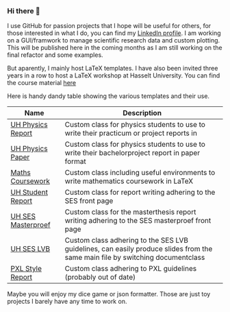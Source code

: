 ### Hi there 👋

I use GitHub for passion projects that I hope will be useful for others, for those interested in what I do, you can find my [LinkedIn profile](https://www.linkedin.com/in/allysonrobert/).
I am working on a GUI/framwork to manage scientific research data and custom plotting. This will be published here in the coming months as I am still working on the final refactor and some examples.

But aparently, I mainly host LaTeX templates.
I have also been invited three years in a row to host a LaTeX workshop at Hasselt University. 
You can find the course material [here](https://allyson-robert.github.io/filii-latex/)

Here is  handy dandy table showing the various templates and their use.

| Name               | Description                                                                                                                   |
|--------------------|-------------------------------------------------------------------------------------------------------------------------------|
| [UH Physics Report](https://github.com/Allyson-Robert/UHasselt_Physics_Report_Template)  | Custom class for physics students to use to write their practicum or project reports in                                       |
| [UH Physics Paper](https://github.com/Allyson-Robert/UHasselt_Physics_Paper_Template)   | Custom class for physics students to use to write their bachelorproject report in paper format                                |
| [Maths Coursework](https://github.com/Allyson-Robert/Math-Coursenotes-LaTeX)   | Custom class including useful environments to write mathematics coursework in LaTeX                                           |
| [UH Student Report](https://github.com/Allyson-Robert/UH-Student-Reports-LaTeX)      | Custom class for report writing adhering to the SES front page                                                                |
| [UH SES Masterproef ](https://github.com/Allyson-Robert/UHasselt_Master_Bachelor_Thesis_LaTeX_Template)| Custom class for the masterthesis report writing adhering to the SES masterproef front page                                   |
| [UH SES LVB](https://github.com/Allyson-Robert/UHasselt-Lesvoorbereidingsformulier-LaTeX-template)         | Custom class adhering to the SES LVB guidelines, can easily produce slides from the same main file by switching documentclass |
| [PXL Style Report](https://github.com/Allyson-Robert/PXL-LaTeX-Template)   | Custom class adhering to PXL guidelines (probably out of date)                                                                |

Maybe you will enjoy my dice game or json formatter.
Those are just toy projects I barely have any time to work on.

<!--
**Allyson-Robert/Allyson-Robert** is a ✨ _special_ ✨ repository because its `README.md` (this file) appears on your GitHub profile.

Here are some ideas to get you started:

- 🔭 I’m currently working on ...
- 🌱 I’m currently learning ...
- 👯 I’m looking to collaborate on ...
- 🤔 I’m looking for help with ...
- 💬 Ask me about ...
- 📫 How to reach me: ...
- 😄 Pronouns: ...
- ⚡ Fun fact: ...
-->
